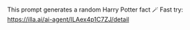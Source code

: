 This prompt generates a random Harry Potter fact 🪄
Fast try: https://illa.ai/ai-agent/ILAex4p1C7ZJ/detail
